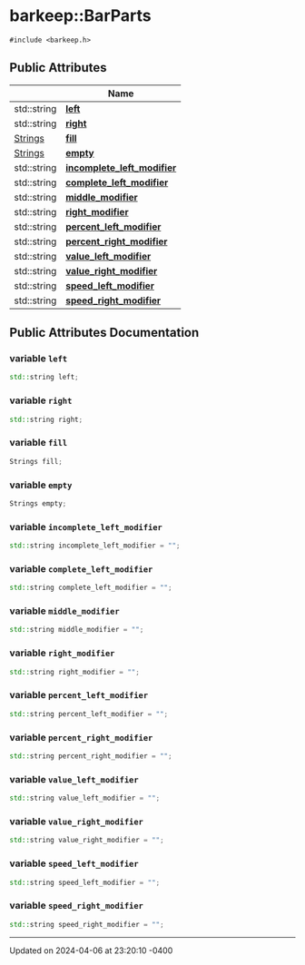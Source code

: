 # barkeep::BarParts





`#include <barkeep.h>`

## Public Attributes

<span class="api-table">

|                | Name           |
| -------------- | -------------- |
| <span class="codey"> std::string </span> | <span class="codey"> **[left](api/Classes/structbarkeep_1_1_bar_parts.md#variable-left)** </span> |
| <span class="codey"> std::string </span> | <span class="codey"> **[right](api/Classes/structbarkeep_1_1_bar_parts.md#variable-right)** </span> |
| <span class="codey"> [Strings](api/Namespaces/namespacebarkeep.md#using-strings) </span> | <span class="codey"> **[fill](api/Classes/structbarkeep_1_1_bar_parts.md#variable-fill)** </span> |
| <span class="codey"> [Strings](api/Namespaces/namespacebarkeep.md#using-strings) </span> | <span class="codey"> **[empty](api/Classes/structbarkeep_1_1_bar_parts.md#variable-empty)** </span> |
| <span class="codey"> std::string </span> | <span class="codey"> **[incomplete_left_modifier](api/Classes/structbarkeep_1_1_bar_parts.md#variable-incomplete_left_modifier)** </span> |
| <span class="codey"> std::string </span> | <span class="codey"> **[complete_left_modifier](api/Classes/structbarkeep_1_1_bar_parts.md#variable-complete_left_modifier)** </span> |
| <span class="codey"> std::string </span> | <span class="codey"> **[middle_modifier](api/Classes/structbarkeep_1_1_bar_parts.md#variable-middle_modifier)** </span> |
| <span class="codey"> std::string </span> | <span class="codey"> **[right_modifier](api/Classes/structbarkeep_1_1_bar_parts.md#variable-right_modifier)** </span> |
| <span class="codey"> std::string </span> | <span class="codey"> **[percent_left_modifier](api/Classes/structbarkeep_1_1_bar_parts.md#variable-percent_left_modifier)** </span> |
| <span class="codey"> std::string </span> | <span class="codey"> **[percent_right_modifier](api/Classes/structbarkeep_1_1_bar_parts.md#variable-percent_right_modifier)** </span> |
| <span class="codey"> std::string </span> | <span class="codey"> **[value_left_modifier](api/Classes/structbarkeep_1_1_bar_parts.md#variable-value_left_modifier)** </span> |
| <span class="codey"> std::string </span> | <span class="codey"> **[value_right_modifier](api/Classes/structbarkeep_1_1_bar_parts.md#variable-value_right_modifier)** </span> |
| <span class="codey"> std::string </span> | <span class="codey"> **[speed_left_modifier](api/Classes/structbarkeep_1_1_bar_parts.md#variable-speed_left_modifier)** </span> |
| <span class="codey"> std::string </span> | <span class="codey"> **[speed_right_modifier](api/Classes/structbarkeep_1_1_bar_parts.md#variable-speed_right_modifier)** </span> |


</span>

## Public Attributes Documentation

### variable `left`

```cpp
std::string left;
```


### variable `right`

```cpp
std::string right;
```


### variable `fill`

```cpp
Strings fill;
```


### variable `empty`

```cpp
Strings empty;
```


### variable `incomplete_left_modifier`

```cpp
std::string incomplete_left_modifier = "";
```


### variable `complete_left_modifier`

```cpp
std::string complete_left_modifier = "";
```


### variable `middle_modifier`

```cpp
std::string middle_modifier = "";
```


### variable `right_modifier`

```cpp
std::string right_modifier = "";
```


### variable `percent_left_modifier`

```cpp
std::string percent_left_modifier = "";
```


### variable `percent_right_modifier`

```cpp
std::string percent_right_modifier = "";
```


### variable `value_left_modifier`

```cpp
std::string value_left_modifier = "";
```


### variable `value_right_modifier`

```cpp
std::string value_right_modifier = "";
```


### variable `speed_left_modifier`

```cpp
std::string speed_left_modifier = "";
```


### variable `speed_right_modifier`

```cpp
std::string speed_right_modifier = "";
```


-------------------------------

Updated on 2024-04-06 at 23:20:10 -0400